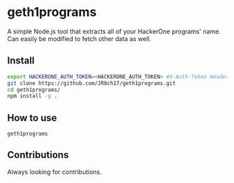 # geth1programs
A simple Node.js tool that extracts all of your HackerOne programs' name. Can easily be modified to fetch other data as well.

## Install
```bash
export HACKERONE_AUTH_TOKEN=<HACKERONE_AUTH_TOKEN> #X-Auth-Token Header
git clone https://github.com/JR0ch17/geth1programs.git
cd geth1programs/
npm install -g .
```

## How to use
```
geth1programs
```

## Contributions
Always looking for contributions.
